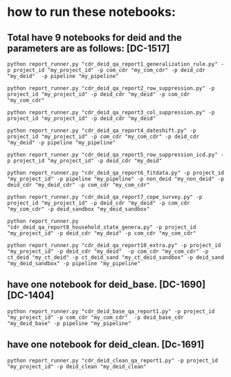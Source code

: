 
# how to run these notebooks:

## Total have 9 notebooks for deid and the parameters are as follows: [DC-1517]

```python report_runner.py "cdr_deid_qa_report1_generalization_rule.py" -p project_id "my_project_id" -p com_cdr "my_com_cdr" -p deid_cdr "my_deid"  -p pipeline "my_pipeline" ```

```python report_runner.py "cdr_deid_qa_report2_row_suppression.py" -p project_id "my_project_id" -p deid_cdr "my_deid" -p com_cdr "my_com_cdr" ```

```python report_runner.py "cdr_deid_qa_report3_col_suppression.py" -p project_id "my_project_id" -p deid_cdr "my_deid" ```

```python report_runner.py "cdr_deid_qa_report4_dateshift.py" -p project_id "my_project_id" -p com_cdr "my_com_cdr" -p deid_cdr "my_deid" -p pipeline "my_pipeline"  ```

```python report_runner.py "cdr_deid_qa_report5_row_suppression_icd.py" -p project_id "my_project_id" -p deid_cdr "my_deid"  ```

```python report_runner.py "cdr_deid_qa_report6_fitdata.py" -p project_id "my_project_id" -p pipeline "my_pipeline" -p non_deid "my_non_deid" -p deid_cdr "my_deid_cdr" -p com_cdr "my_com_cdr"  ```

 

```python report_runner.py "cdr_deid_qa_report7_cope_survey.py" -p project_id "my_project_id" -p deid_cdr "my_deid" -p com_cdr "my_com_cdr" -p deid_sandbox "my_deid_sandbox"   ```

```python report_runner.py "cdr_deid_qa_report8_household_state_genera.py" -p project_id "my_project_id" -p deid_cdr "my_deid" -p com_cdr "my_com_cdr"  ```

```python report_runner.py "cdr_deid_qa_report10_extra.py" -p project_id "my_project_id" -p deid_cdr "my_deid"  -p com_cdr "my_com_cdr" -p ct_deid "my_ct_deid" -p ct_deid_sand "my_ct_deid_sandbox" -p deid_sand "my_deid_sandbox" -p pipeline "my_pipeline" ```


## have one notebook for deid_base. [DC-1690] [DC-1404]

```python report_runner.py "cdr_deid_base_qa_report1.py" -p project_id "my_project_id" -p com_cdr "my_com_cdr"  -p deid_base_cdr "my_deid_base" -p pipeline "my_pipeline"  ```

## have one notebook for deid_clean. [Dc-1691]

```python report_runner.py "cdr_deid_clean_qa_report1.py" -p project_id "my_project_id" -p deid_clean "my_deid_clean" ```

 








